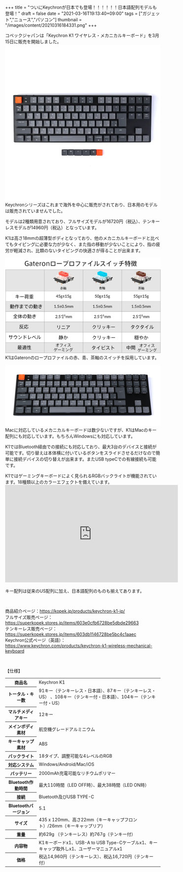 +++
title = "ついにKeychronが日本でも登場！！！！！！日本語配列モデルも登場！"
draft = false
date = "2021-03-16T19:13:40+09:00"
tags = ["ガジェット","ニュース","パソコン"]
thumbnail = "/images/content/20210316184331.png"
+++

<p>コペックジャパンは「Keychron K1 ワイヤレス・メカニカルキーボード」を3月15日に販売を開始しました。<br />
<span itemscope itemtype="http://schema.org/Photograph"><img src="/images/content/20210316184331.png" alt="f:id:pocopota:20210316184331p:plain" title="" class="hatena-fotolife" itemprop="image"></span><br />
Keychronシリーズはこれまで海外を中心に販売がされており、日本用のモデルは販売されていませんでした。</p><p>モデルは2種類用意されており、フルサイズモデルが16720円（税込）、テンキーレスモデルが14960円（税込）となっています。</p><p>K1は高さ18mmの超薄型ボディとなっており、他のメカニカルキーボードと比べてもタイピングに必要な力が少なく、また指の移動が少ないことにより、指の疲労が軽減され、比類のないタイピングの快適さが得ることが出来ます。</p><p><span itemscope itemtype="http://schema.org/Photograph"><img src="/images/content/20210316185120.png" alt="f:id:pocopota:20210316185120p:plain" title="" class="hatena-fotolife" itemprop="image"></span><br />
K1はGateronのロープロファイルの赤、青、茶軸のスイッチを採用しています。</p><p><span itemscope itemtype="http://schema.org/Photograph"><img src="/images/content/20210316185226.png" alt="f:id:pocopota:20210316185226p:plain" title="" class="hatena-fotolife" itemprop="image"></span><br />
Macに対応しているメカニカルキーボードは数少ないですが、K1はMacのキー配列にも対応しています。もちろんWindowsにも対応しています。</p><p>K1ではBluetooth経由での接続にも対応しており、最大3台のデバイスと接続が可能です。切り替えは本体横に付いているボタンをスライドさせるだけなので簡単に接続デバイスの切り替えが出来ます。またUSB typeCでの有線接続も可能です。</p><p>K1ではゲーミングキーボードによく見られるRGBバックライトが機能されています。18種類以上のカラーエフェクトを備えています。<br />
<iframe width="560" height="315" src="https://www.youtube.com/embed/swm8REGM4hY" frameborder="0" allow="accelerometer; autoplay; clipboard-write; encrypted-media; gyroscope; picture-in-picture" allowfullscreen></iframe></p><p>キー配列は従来のUS配列に加え、日本語配列のものも揃えてあります。</p><br />
<p>商品紹介ページ：<a href="https://kopek.jp/products/keychron-k1-jp/">https://kopek.jp/products/keychron-k1-jp/</a><br />
フルサイズ販売ページ：<a href="https://superkopek.stores.jp/items/603e0cfb6728be5dbde29663">https://superkopek.stores.jp/items/603e0cfb6728be5dbde29663</a><br />
テンキーレス販売ページ：<a href="https://superkopek.stores.jp/items/603db1146728be5bc4c1aaec">https://superkopek.stores.jp/items/603db1146728be5bc4c1aaec</a><br />
Keychron公式ページ（英語）：<a href="https://www.keychron.com/products/keychron-k1-wireless-mechanical-keyboard">https://www.keychron.com/products/keychron-k1-wireless-mechanical-keyboard</a></p><br />
<p>【仕様】</p>

<table>
    <tr>
    <th>商品名</th>
    <td>Keychron K1</td>
    </tr>
    <tr>
    <th>トータル・キー数</th>
    <td>91キー（テンキーレス・日本語）、87キー（テンキーレス・US） 、108キー（テンキー付・日本語）、104キー（テンキー付・US）</td>
    </tr>
    <tr>
    <th>マルチメディアキー</th>
    <td>12キー</td>
    </tr>
    <tr>
    <th>メインボディ素材</th>
    <td>航空機グレードアルミニウム</td>
    </tr>
    <tr>
    <th>キーキャップ素材</th>
    <td>ABS</td>
    </tr>
    <tr>
    <th>バックライト</th>
    <td>18タイプ、調整可能な4レベルのRGB</td>
    </tr>
    <tr>
    <th>対応システム</th>
    <td>Windows/Android/Mac/iOS</td>
    </tr>
    <tr>
    <th>バッテリー</th>
    <td>2000mAh充電可能なリチウムポリマー</td>
    </tr>
    <tr>
    <th>Bluetooth作動時間</th>
    <td>最大110時間（LED OFF時）、最大38時間（LED ON時）</td>
    </tr>
    <tr>
    <th>接続</th>
    <td>Bluetooth及びUSB TYPE-C</td>
    </tr>
    <tr>
    <th>Bluetoothバージョン</th>
    <td>5.1</td>
    </tr>
    <tr>
    <th>サイズ</th>
    <td>435 x 120mm、高さ22mm（キーキャップフロント）/26mm（キーキャップリア）</td>
    </tr>
    <tr>
    <th>重量</th>
    <td>約629g （テンキーレス）約767g（テンキー付）</td>
    </tr>
    <tr>
    <th>内容物</th>
    <td>K1キーボードx1、USB-A to USB Type-Cケーブルx1、キーキャップ取外しx1、ユーザーマニュアルx1</td>
    </tr>
    <tr>
    <th>価格</th>
    <td>税込14,960円（テンキーレス）、税込16,720円（テンキー付）</td>
    </tr>
</table>